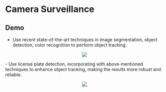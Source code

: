 # Camera Surveillance
## Demo

 - Use recent state-of-the-art techniques in image segmentation, object detection, color recognition to perform object tracking.

<p align="center">
<img src=https://raw.githubusercontent.com/hnt4499/camera_surveillance/master/demo_2.gif align="center">
</img>
</p>
- Use license plate detection, incorporating with above-mentioned techniques to enhance object tracking, making the results more robust and reliable.
<p align="center">
<img src=https://raw.githubusercontent.com/hnt4499/camera_surveillance/master/demo_1.gif align="center">
</img>
</p>
<!--stackedit_data:
eyJoaXN0b3J5IjpbLTE2ODk0NDI5MjVdfQ==
-->